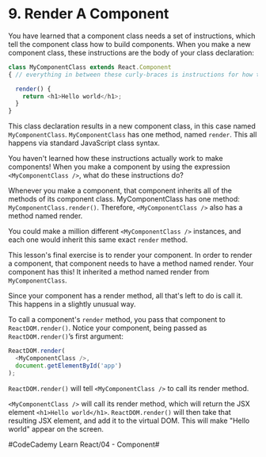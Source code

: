 # 9. Render A Component
You have learned that a component class needs a set of instructions, which tell the component class how to build components. When you make a new component class, these instructions are the body of your class declaration:

``` javascript
class MyComponentClass extends React.Component
{ // everything in between these curly-braces is instructions for how to build components

  render() {
    return <h1>Hello world</h1>;
  }
}
```

This class declaration results in a new component class, in this case named `MyComponentClass`. `MyComponentClass` has one method, named `render`. This all happens via standard JavaScript class syntax.

You haven't learned how these instructions actually work to make components! When you make a component by using the expression `<MyComponentClass />`, what do these instructions do?

Whenever you make a component, that component inherits all of the methods of its component class. MyComponentClass has one method: `MyComponentClass.render()`. Therefore, `<MyComponentClass />` also has a method named render.

You could make a million different `<MyComponentClass />` instances, and each one would inherit this same exact `render` method.

This lesson's final exercise is to render your component. In order to render a component, that component needs to have a method named render. Your component has this! It inherited a method named render from `MyComponentClass`.

Since your component has a render method, all that's left to do is call it. This happens in a slightly unusual way.

To call a component's `render` method, you pass that component to `ReactDOM.render()`. Notice your component, being passed as `ReactDOM.render()`’s first argument:

```  javascript
ReactDOM.render(
  <MyComponentClass />,
  document.getElementById('app')
);
```

`ReactDOM.render()` will tell `<MyComponentClass />` to call its render method.

`<MyComponentClass />` will call its render method, which will return the JSX element `<h1>Hello world</h1>`. `ReactDOM.render()` will then take that resulting JSX element, and add it to the virtual DOM. This will make "Hello world" appear on the screen.



#CodeCademy Learn React/04 - Component#